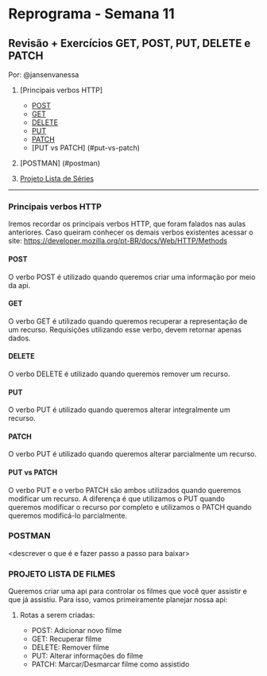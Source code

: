 # Reprograma - Semana 11

## Revisão + Exercícios GET, POST, PUT, DELETE e PATCH
Por: @jansenvanessa

1. [Principais verbos HTTP]

    - [POST](#post)
    - [GET](#get)
    - [DELETE](#delete)
    - [PUT](#put)
    - [PATCH](#patch)
    - [PUT vs PATCH] (#put-vs-patch)

2. [POSTMAN] (#postman)

3. [Projeto Lista de Séries](#projeto-lista-filmes)

---
### Principais verbos HTTP

Iremos recordar os principais verbos HTTP, que foram falados nas aulas anteriores. Caso queiram conhecer os demais verbos existentes acessar o site: https://developer.mozilla.org/pt-BR/docs/Web/HTTP/Methods

#### POST

O verbo POST é utilizado quando queremos criar uma informação por meio da api.

#### GET

O verbo GET é utilizado quando queremos recuperar a representação de um recurso. Requisições utilizando esse verbo, devem retornar apenas dados.

#### DELETE

O verbo DELETE é utilizado quando queremos remover um recurso.

#### PUT

O verbo PUT é utilizado quando queremos alterar integralmente um recurso.

#### PATCH

O verbo PUT é utilizado quando queremos alterar parcialmente um recurso.

#### PUT vs PATCH

O verbo PUT e o verbo PATCH são ambos utilizados quando queremos modificar um recurso. A diferença é que utilizamos o PUT quando queremos modificar o recurso por completo e utilizamos o PATCH quando queremos modificá-lo parcialmente.

### POSTMAN

<descrever o que é e fazer passo a passo para baixar>

### PROJETO LISTA DE FILMES

Queremos criar uma api para controlar os filmes que você quer assistir e que já assistiu. Para isso, vamos primeiramente planejar nossa api:

1. Rotas a serem criadas:

    - POST: Adicionar novo filme
    - GET: Recuperar filme
    - DELETE: Remover filme
    - PUT: Alterar informações do filme
    - PATCH: Marcar/Desmarcar filme como assistido
    

